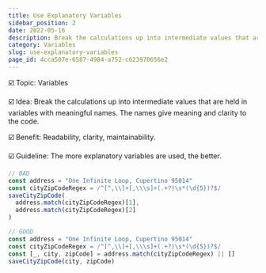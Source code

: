 ```yaml
---
title: Use Explanatory Variables
sidebar_position: 2
date: 2022-05-16
description: Break the calculations up into intermediate values that are held in variables with meaningful names. The names give meaning and clarity to the code.
category: Variables
slug: use-explanatory-variables
page_id: 4cca507e-6587-4984-a752-c623970656e2
---
```


☑️ Topic: Variables

☑️ Idea: Break the calculations up into intermediate values that are held in variables with meaningful names. The names give meaning and clarity to the code.

☑️ Benefit: Readability, clarity, maintainability.

☑️ Guideline: The more explanatory variables are used, the better.

```javascript
// BAD
const address = "One Infinite Loop, Cupertino 95014"
const cityZipCodeRegex = /^[^,\\]+[,\\\s]+(.+?)\s*(\d{5})?$/
saveCityZipCode(
  address.match(cityZipCodeRegex)[1],
  address.match(cityZipCodeRegex)[2]
)

// GOOD
const address = "One Infinite Loop, Cupertino 95014"
const cityZipCodeRegex = /^[^,\\]+[,\\\s]+(.+?)\s*(\d{5})?$/
const [_, city, zipCode] = address.match(cityZipCodeRegex) || []
saveCityZipCode(city, zipCode)
```
